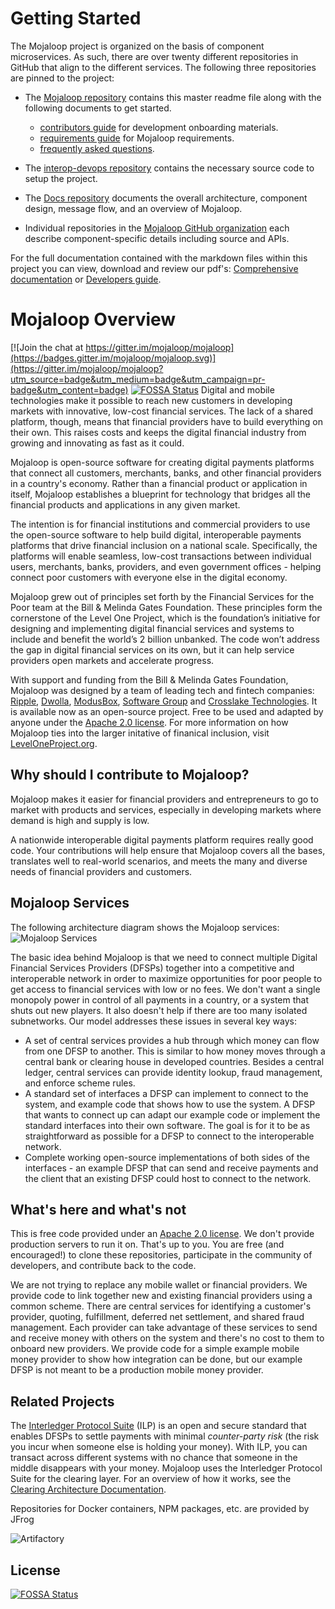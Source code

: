 # Getting Started
The Mojaloop project is organized on the basis of component microservices.  As such, there are over twenty different repositories in GitHub that align to the different services.  The following three repositories are pinned to the project:
- The [Mojaloop repository](https://github.com/mojaloop/mojaloop) contains this master readme file along with the following documents to get started.
  * [contributors guide](./contribute.md) for development onboarding materials.
  * [requirements guide](./requirements.md) for Mojaloop requirements.
  * [frequently asked questions](/FAQ.md).
- The [interop-devops repository](https://github.com/mojaloop/interop-devops) contains the necessary source code to setup the project.
- The [Docs repository](https://github.com/mojaloop/Docs) documents the overall architecture, component design, message flow, and an overview of Mojaloop. 

- Individual repositories in the [Mojaloop GitHub organization](https://github.com/mojaloop/) each describe component-specific details including source and APIs.

For the full documentation contained with the markdown files within this project you can view, download and review our pdf's:
[Comprehensive documentation](https://github.com/mojaloop/docs/blob/master/Mojaloop_Comprehensive_Documentation.pdf)
or
[Developers guide](https://github.com/mojaloop/docs/blob/master/Mojaloop_Developer_Onboarding.pdf).

# Mojaloop Overview  

[![Join the chat at https://gitter.im/mojaloop/mojaloop](https://badges.gitter.im/mojaloop/mojaloop.svg)](https://gitter.im/mojaloop/mojaloop?utm_source=badge&utm_medium=badge&utm_campaign=pr-badge&utm_content=badge)
[![FOSSA Status](https://app.fossa.io/api/projects/git%2Bgithub.com%2Fkjw000%2Fmojaloop.svg?type=shield)](https://app.fossa.io/projects/git%2Bgithub.com%2Fkjw000%2Fmojaloop?ref=badge_shield)
Digital and mobile technologies make it possible to reach new customers in developing markets with innovative, low-cost financial services. The lack of a shared platform, though, means that financial providers have to build everything on their own. This raises costs and keeps the digital financial industry from growing and innovating as fast as it could.  

Mojaloop is open-source software for creating digital payments platforms that connect all customers, merchants, banks, and other financial providers in a country's economy. Rather than a financial product or application in itself, Mojaloop establishes a blueprint for technology that bridges all the financial products and applications in any given market.  

The intention is for financial institutions and commercial providers to use the open-source software to help build digital, interoperable payments platforms that drive financial inclusion on a national scale. Specifically, the platforms will enable seamless, low-cost transactions between individual users, merchants, banks, providers, and even government offices - helping connect poor customers with everyone else in the digital economy.  

Mojaloop grew out of principles set forth by the Financial Services for the Poor team at the Bill & Melinda Gates Foundation. These principles form the cornerstone of the Level One Project, which is the foundation’s initiative for designing and implementing digital financial services and systems to include and benefit the world’s 2 billion unbanked. The code won’t address the gap in digital financial services on its own, but it can help service providers open markets and accelerate progress. 

With support and funding from the Bill & Melinda Gates Foundation, Mojaloop was designed by a team of leading tech and fintech companies: [Ripple](https://github.com/ripple), [Dwolla](https://github.com/dwolla), [ModusBox](http://www.modusbox.com/), [Software Group](http://www.softwaregroup-bg.com/) and [Crosslake Technologies](http://www.crosslaketech.com/). It is available now as an open-source project. Free to be used and adapted by anyone under the [Apache 2.0 license](http://www.apache.org/licenses/LICENSE-2.0). For more information on how Mojaloop ties into the larger initative of finanical inclusion, visit [LevelOneProject.org](https://leveloneproject.org/).

## Why should I contribute to Mojaloop?
Mojaloop makes it easier for financial providers and entrepreneurs to go to market with products and services, especially in developing markets where demand is high and supply is low.  

A nationwide interoperable digital payments platform requires really good code. Your contributions will help ensure that Mojaloop covers all the bases, translates well to real-world scenarios, and meets the many and diverse needs of financial providers and customers.  


## Mojaloop Services
The following architecture diagram shows the Mojaloop services:
![Mojaloop Services](https://github.com/mojaloop/docs/blob/master/Wiki/Basic%20Overview.png)

The basic idea behind Mojaloop is that we need to connect multiple Digital Financial Services Providers (DFSPs) together into a competitive and interoperable network in order to maximize opportunities for poor people to get access to financial services with low or no fees. We don't want a single monopoly power in control of all payments in a country, or a system that shuts out new players. It also doesn't help if there are too many isolated subnetworks. Our model addresses these issues in several key ways:

- A set of central services provides a hub through which money can flow from one DFSP to another. This is similar to how money moves through a central bank or clearing house in developed countries. Besides a central ledger, central services can provide identity lookup, fraud management, and enforce scheme rules.
- A standard set of interfaces a DFSP can implement to connect to the system, and example code that shows how to use the system. A DFSP that wants to connect up can adapt our example code or implement the standard interfaces into their own software. The goal is for it to be as straightforward as possible for a DFSP to connect to the interoperable network.
- Complete working open-source implementations of both sides of the interfaces - an example DFSP that can send and receive payments and the client that an existing DFSP could host to connect to the network.

## What's here and what's not
This is free code provided under an [Apache 2.0 license](https://github.com/mojaloop/mojaloop/blob/master/LICENSE.md). We don't provide production servers to run it on. That's up to you. You are free (and encouraged!) to clone these repositories, participate in the community of developers, and contribute back to the code.

We are not trying to replace any mobile wallet or financial providers. We provide code to link together new and existing financial providers using a common scheme. There are central services for identifying a customer's provider, quoting, fulfillment, deferred net settlement, and shared fraud management. Each provider can take advantage of these services to send and receive money with others on the system and there's no cost to them to onboard new providers. We provide code for a simple example mobile money provider to show how integration can be done, but our example DFSP is not meant to be a production mobile money provider.

## Related Projects
The [Interledger Protocol Suite](https://interledger.org/) (ILP) is an open and secure standard that enables DFSPs to settle payments with minimal _counter-party risk_ (the risk you incur when someone else is holding your money). With ILP, you can transact across different systems with no chance that someone in the middle disappears with your money. Mojaloop uses the Interledger Protocol Suite for the clearing layer. For an overview of how it works, see the [Clearing Architecture Documentation](https://github.com/mojaloop/Docs/blob/master/ILP/README.md).

Repositories for Docker containers, NPM packages, etc. are provided by JFrog

![Artifactory](https://github.com/mojaloop/docs/blob/master/Wiki/Powered-by-artifactory_02.png)


## License
[![FOSSA Status](https://app.fossa.io/api/projects/git%2Bgithub.com%2Fkjw000%2Fmojaloop.svg?type=large)](https://app.fossa.io/projects/git%2Bgithub.com%2Fkjw000%2Fmojaloop?ref=badge_large)